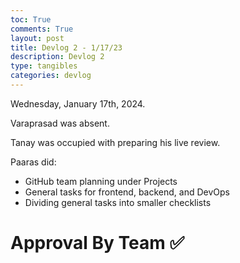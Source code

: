 ```yaml
---
toc: True
comments: True
layout: post
title: Devlog 2 - 1/17/23
description: Devlog 2
type: tangibles
categories: devlog
---
```


Wednesday, January 17th, 2024.

Varaprasad was absent.

Tanay was occupied with preparing his live review.

Paaras did:

- GitHub team planning under Projects
- General tasks for frontend, backend, and DevOps
- Dividing general tasks into smaller checklists


# Approval By Team ✅